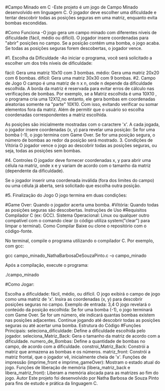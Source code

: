 #Campo Minado em C
-Este projeto é um jogo de Campo Minado desenvolvido em linguagem C. O jogador deve escolher uma dificuldade e tentar descobrir todas as posições seguras em uma matriz, enquanto evita bombas escondidas.

#Como Funciona
-O jogo gera um campo minado com diferentes níveis de dificuldade (fácil, médio ou difícil). O jogador insere coordenadas para "abrir" posições no campo. Se a posição contém uma bomba, o jogo acaba. Se todas as posições seguras forem descobertas, o jogador vence.

#1. Escolha da Dificuldade
-Ao iniciar o programa, você será solicitado a escolher um dos três níveis de dificuldade:

fácil: Gera uma matriz 10x10 com 3 bombas.
médio: Gera uma matriz 20x20 com 6 bombas.
difícil: Gera uma matriz 30x30 com 9 bombas.
#2. Campo de Jogo
O campo é uma matriz de n x n, onde n depende da dificuldade escolhida. A borda da matriz é reservada para evitar erros de cálculo nas verificações de bombas.
Por exemplo, se a Matriz escolhida é uma 10X10 , o programa cria uma 12X12,no entanto, ele gera bombas em coordenadas aleatorias somente na "parte" 10X10. Com isso,
evitando verificar ou somar elementos fora da matriz. Além de permitir que o usuário so escolha coordenadas correspondentes a matriz escolhida.

As posições são inicialmente mostradas com o caractere 'x'.
A cada jogada, o jogador insere coordenadas (x, y) para revelar uma posição:
Se for uma bomba (-1), o jogo termina com Game Over.
Se for uma posição segura, o número de bombas ao redor da posição será mostrado.
3. Condições de Vitória
O jogador vence o jogo ao descobrir todas as posições seguras, ou seja, todas as posições sem bombas.

#4. Controles
O jogador deve fornecer coordenadas x, y para abrir uma célula na matriz, onde x e y variam de acordo com o tamanho da matriz (dependente da dificuldade).

Se o jogador inserir uma coordenada inválida (fora dos limites do campo) ou uma célula já aberta, será solicitado que escolha outra posição.

#5. Finalização do Jogo
O jogo termina em duas condições:

#Game Over: Quando o jogador acerta uma bomba.
#Vitória: Quando todas as posições seguras são descobertas.
Instruções de Uso
#Requisitos
Compilador C (ex: GCC).
Sistema Operacional: Linux ou qualquer outro compatível com o comando clear (o código utiliza system("clear") para limpar o terminal).
Como Compilar
Baixe ou clone o repositório com o código-fonte.

No terminal, compile o programa utilizando o compilador C. Por exemplo, com gcc:

gcc campo_minado_NathaBarbosaDeSouzaPinto.c -o campo_minado

Após a compilação, execute o programa:

./campo_minado

#Como Jogar:

Escolha a dificuldade: fácil, médio, ou difícil.
O jogo exibirá o campo de jogo como uma matriz de 'x'.
Insira as coordenadas (x, y) para descobrir posições seguras no campo.
Exemplo de entrada: 3,4
O jogo revelará o conteúdo da posição escolhida:
Se for uma bomba (-1), o jogo terminará com Game Over.
Se for um número, ele indicará quantas bombas existem nas posições adjacentes.
Continue jogando até descobrir todas as posições seguras ou até acertar uma bomba.
Estrutura do Código
#Funções Principais:
seleciona_dificuldade: Define a dificuldade escolhida pelo jogador.
seleciona_Matriz_Back: Gera o tamanho da matriz de acordo com a dificuldade.
numero_de_Bombas: Define a quantidade de bombas no campo, de acordo com a dificuldade.
constroi_Matriz_Back: Constrói a matriz que armazena as bombas e os números.
matriz_front: Constrói a matriz frontal, que o jogador vê, inicialmente cheia de 'x'.
Funções de impressão (imprime_front e imprime_gameOver): Mostram o estado atual do jogo.
Funções de liberação de memória (libera_matriz_back e libera_matriz_front): Liberam a memória alocada para as matrizes ao fim do jogo.
Autor
Este projeto foi desenvolvido por Natha Barbosa de Souza Pinto para fins de estudo e prática da linguagem C.
